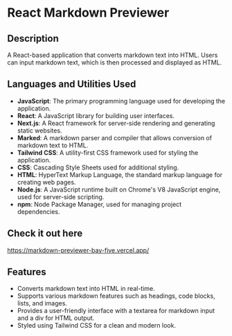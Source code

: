 # React Markdown Previewer

## Description
A React-based application that converts markdown text into HTML. Users can input markdown text, which is then processed and displayed as HTML.

## Languages and Utilities Used

- **JavaScript**: The primary programming language used for developing the application.
- **React**: A JavaScript library for building user interfaces.
- **Next.js**: A React framework for server-side rendering and generating static websites.
- **Marked**: A markdown parser and compiler that allows conversion of markdown text to HTML.
- **Tailwind CSS**: A utility-first CSS framework used for styling the application.
- **CSS**: Cascading Style Sheets used for additional styling.
- **HTML**: HyperText Markup Language, the standard markup language for creating web pages.
- **Node.js**: A JavaScript runtime built on Chrome's V8 JavaScript engine, used for server-side scripting.
- **npm**: Node Package Manager, used for managing project dependencies.

## Check it out here
https://markdown-previewer-bay-five.vercel.app/
## Features

- Converts markdown text into HTML in real-time.
- Supports various markdown features such as headings, code blocks, lists, and images.
- Provides a user-friendly interface with a textarea for markdown input and a div for HTML output.
- Styled using Tailwind CSS for a clean and modern look.

